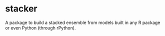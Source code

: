 # stacker
A package to build a stacked ensemble from models built in any R package or even Python (through rPython).

